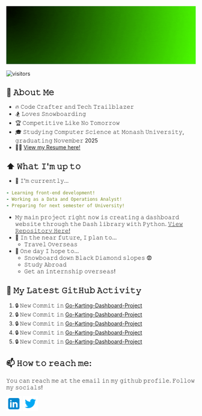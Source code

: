 <img src="https://raw.githubusercontent.com/Sketchy2/Sketchy2/master/header.gif" alt="// Mitchell Whitten" title="// Mitchell Whitten"/>

![visitors](https://vbr.wocr.tk/badge?page_id=Sketchy2.Sketchy2&color=00cf00)

## :book: 𝙰𝚋𝚘𝚞𝚝 𝙼𝚎
- 🔥 𝙲𝚘𝚍𝚎 𝙲𝚛𝚊𝚏𝚝𝚎𝚛 𝚊𝚗𝚍 𝚃𝚎𝚌𝚑 𝚃𝚛𝚊𝚒𝚕𝚋𝚕𝚊𝚣𝚎𝚛
- 🏂 𝙻𝚘𝚟𝚎𝚜 𝚂𝚗𝚘𝚠𝚋𝚘𝚊𝚛𝚍𝚒𝚗𝚐
- 🏆 𝙲𝚘𝚖𝚙𝚎𝚝𝚒𝚝𝚒𝚟𝚎 𝙻𝚒𝚔𝚎 𝙽𝚘 𝚃𝚘𝚖𝚘𝚛𝚛𝚘𝚠
- 🎓 𝚂𝚝𝚞𝚍𝚢𝚒𝚗𝚐 𝙲𝚘𝚖𝚙𝚞𝚝𝚎𝚛 𝚂𝚌𝚒𝚎𝚗𝚌𝚎 𝚊𝚝 𝙼𝚘𝚗𝚊𝚜𝚑 𝚄𝚗𝚒𝚟𝚎𝚛𝚜𝚒𝚝𝚢, 𝚐𝚛𝚊𝚍𝚞𝚊𝚝𝚒𝚗𝚐 𝙽𝚘𝚟𝚎𝚖𝚋𝚎𝚛 2025
- 👨‍💼 [View my Resume here!](https://raw.githubusercontent.com/Sketchy2/Sketchy2/main/Mitchell_s_Resume.pdf)

## ⬆ 𝚆𝚑𝚊𝚝 𝙸'𝚖 𝚞𝚙 𝚝𝚘
- 🔨 𝙸'𝚖 𝚌𝚞𝚛𝚛𝚎𝚗𝚝𝚕𝚢...
```yaml
- Learning front-end development!
- Working as a Data and Operations Analyst!
- Preparing for next semester of University!
```
  - 𝙼𝚢 𝚖𝚊𝚒𝚗 𝚙𝚛𝚘𝚓𝚎𝚌𝚝 𝚛𝚒𝚐𝚑𝚝 𝚗𝚘𝚠 𝚒𝚜 𝚌𝚛𝚎𝚊𝚝𝚒𝚗𝚐 𝚊 𝚍𝚊𝚜𝚑𝚋𝚘𝚊𝚛𝚍 𝚠𝚎𝚋𝚜𝚒𝚝𝚎 𝚝𝚑𝚛𝚘𝚞𝚐𝚑 𝚝𝚑𝚎 𝙳𝚊𝚜𝚑 𝚕𝚒𝚋𝚛𝚊𝚛𝚢 𝚠𝚒𝚝𝚑 𝙿𝚢𝚝𝚑𝚘𝚗.  [𝚅𝚒𝚎𝚠 𝚁𝚎𝚙𝚘𝚜𝚒𝚝𝚘𝚛𝚢 𝙷𝚎𝚛𝚎!](https://github.com/Sketchy2/Go-Karting-Dashboard-Project)
- 🎯 𝙸𝚗 𝚝𝚑𝚎 𝚗𝚎𝚊𝚛 𝚏𝚞𝚝𝚞𝚛𝚎, 𝙸 𝚙𝚕𝚊𝚗 𝚝𝚘...
  - 𝚃𝚛𝚊𝚟𝚎𝚕 𝙾𝚟𝚎𝚛𝚜𝚎𝚊𝚜
- 🤞 𝙾𝚗𝚎 𝚍𝚊𝚢 𝙸 𝚑𝚘𝚙𝚎 𝚝𝚘...
  - 𝚂𝚗𝚘𝚠𝚋𝚘𝚊𝚛𝚍 𝚍𝚘𝚠𝚗 𝙱𝚕𝚊𝚌𝚔 𝙳𝚒𝚊𝚖𝚘𝚗𝚍 𝚜𝚕𝚘𝚙𝚎𝚜 😨
  - 𝚂𝚝𝚞𝚍𝚢 𝙰𝚋𝚛𝚘𝚊𝚍 
  - 𝙶𝚎𝚝 𝚊𝚗 𝚒𝚗𝚝𝚎𝚛𝚗𝚜𝚑𝚒𝚙 𝚘𝚟𝚎𝚛𝚜𝚎𝚊𝚜!

## 🔔 𝙼𝚢 𝙻𝚊𝚝𝚎𝚜𝚝 𝙶𝚒𝚝𝙷𝚞𝚋 𝙰𝚌𝚝𝚒𝚟𝚒𝚝𝚢
<!--START_SECTION:activity-->
1. 🔒 𝙽𝚎𝚠 𝙲𝚘𝚖𝚖𝚒𝚝 𝚒𝚗 [Go-Karting-Dashboard-Project](https://github.com/Sketchy2/Go-Karting-Dashboard-Project)
2. 🔒 𝙽𝚎𝚠 𝙲𝚘𝚖𝚖𝚒𝚝 𝚒𝚗 [Go-Karting-Dashboard-Project](https://github.com/Sketchy2/Go-Karting-Dashboard-Project)
3. 🔒 𝙽𝚎𝚠 𝙲𝚘𝚖𝚖𝚒𝚝 𝚒𝚗 [Go-Karting-Dashboard-Project](https://github.com/Sketchy2/Go-Karting-Dashboard-Project)
4. 🔒 𝙽𝚎𝚠 𝙲𝚘𝚖𝚖𝚒𝚝 𝚒𝚗 [Go-Karting-Dashboard-Project](https://github.com/Sketchy2/Go-Karting-Dashboard-Project)
5. 🔒 𝙽𝚎𝚠 𝙲𝚘𝚖𝚖𝚒𝚝 𝚒𝚗 [Go-Karting-Dashboard-Project](https://github.com/Sketchy2/Go-Karting-Dashboard-Project)
<!--END_SECTION:activity-->


## 📫 𝙷𝚘𝚠 𝚝𝚘 𝚛𝚎𝚊𝚌𝚑 𝚖𝚎:
𝚈𝚘𝚞 𝚌𝚊𝚗 𝚛𝚎𝚊𝚌𝚑 𝚖𝚎 𝚊𝚝 𝚝𝚑𝚎 𝚎𝚖𝚊𝚒𝚕 𝚒𝚗 𝚖𝚢 𝚐𝚒𝚝𝚑𝚞𝚋 𝚙𝚛𝚘𝚏𝚒𝚕𝚎. 𝙵𝚘𝚕𝚕𝚘𝚠 𝚖𝚢 𝚜𝚘𝚌𝚒𝚊𝚕𝚜!

[<img src="https://raw.githubusercontent.com/Sketchy2/Sketchy2/master/Socials/linkedin-icon.png" height="40em" align="center" alt="Follow Mitchell on LinkedIn" title="Follow Mitchell on LinkedIn"/>](https://www.linkedin.com/in/MitchellWhitten)
[<img src="https://raw.githubusercontent.com/Sketchy2/Sketchy2/master/Socials/twitter-icon.png" height="40em" align="center" alt="Follow Mitchell on Twitter" title="Follow Mitchell on Twitter"/>](https://twitter.com/SketchyR6)
